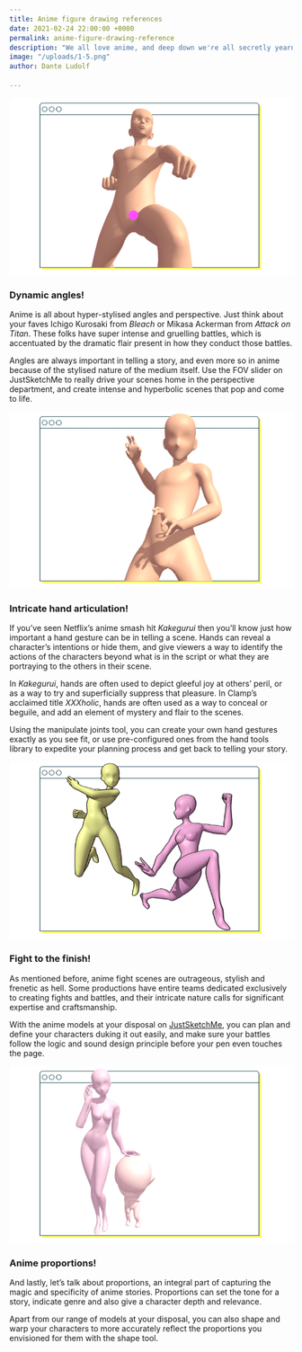 ```yaml
---
title: Anime figure drawing references
date: 2021-02-24 22:00:00 +0000
permalink: anime-figure-drawing-reference
description: "We all love anime, and deep down we're all secretly yearning to make our own. Have a look and see how JustSketchMe can help you in your anime and manga drawing efforts."
image: "/uploads/1-5.png"
author: Dante Ludolf

---
```

![](/uploads/2-7.png)

### Dynamic angles!

Anime is all about hyper-stylised angles and perspective. Just think about your faves Ichigo Kurosaki from _Bleach_ or Mikasa Ackerman from _Attack on Titan_. These folks have super intense and gruelling battles, which is accentuated by the dramatic flair present in how they conduct those battles.

Angles are always important in telling a story, and even more so in anime because of the stylised nature of the medium itself. Use the FOV slider on JustSketchMe to really drive your scenes home in the perspective department, and create intense and hyperbolic scenes that pop and come to life.

![](/uploads/3-7.png)

### Intricate hand articulation!

If you’ve seen Netflix’s anime smash hit _Kakegurui_ then you’ll know just how important a hand gesture can be in telling a scene. Hands can reveal a character’s intentions or hide them, and give viewers a way to identify the actions of the characters beyond what is in the script or what they are portraying to the others in their scene.

In _Kakegurui_, hands are often used to depict gleeful joy at others’ peril, or as a way to try and superficially suppress that pleasure. In Clamp’s acclaimed title _XXXholic_, hands are often used as a way to conceal or beguile, and add an element of mystery and flair to the scenes.

Using the manipulate joints tool, you can create your own hand gestures exactly as you see fit, or use pre-configured ones from the hand tools library to expedite your planning process and get back to telling your story.

![](/uploads/4-7.png)

### Fight to the finish!

As mentioned before, anime fight scenes are outrageous, stylish and frenetic as hell. Some productions have entire teams dedicated exclusively to creating fights and battles, and their intricate nature calls for significant expertise and craftsmanship.

With the anime models at your disposal on [JustSketchMe](https://justsketch.me/), you can plan and define your characters duking it out easily, and make sure your battles follow the logic and sound design principle before your pen even touches the page.

![](/uploads/5-6.png)

### Anime proportions!

And lastly, let’s talk about proportions, an integral part of capturing the magic and specificity of anime stories. Proportions can set the tone for a story, indicate genre and also give a character depth and relevance.

Apart from our range of models at your disposal, you can also shape and warp your characters to more accurately reflect the proportions you envisioned for them with the shape tool.